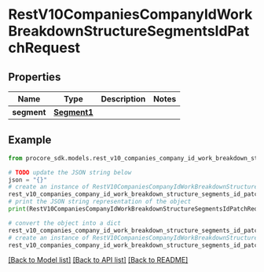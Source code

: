 # RestV10CompaniesCompanyIdWorkBreakdownStructureSegmentsIdPatchRequest


## Properties

Name | Type | Description | Notes
------------ | ------------- | ------------- | -------------
**segment** | [**Segment1**](Segment1.md) |  | 

## Example

```python
from procore_sdk.models.rest_v10_companies_company_id_work_breakdown_structure_segments_id_patch_request import RestV10CompaniesCompanyIdWorkBreakdownStructureSegmentsIdPatchRequest

# TODO update the JSON string below
json = "{}"
# create an instance of RestV10CompaniesCompanyIdWorkBreakdownStructureSegmentsIdPatchRequest from a JSON string
rest_v10_companies_company_id_work_breakdown_structure_segments_id_patch_request_instance = RestV10CompaniesCompanyIdWorkBreakdownStructureSegmentsIdPatchRequest.from_json(json)
# print the JSON string representation of the object
print(RestV10CompaniesCompanyIdWorkBreakdownStructureSegmentsIdPatchRequest.to_json())

# convert the object into a dict
rest_v10_companies_company_id_work_breakdown_structure_segments_id_patch_request_dict = rest_v10_companies_company_id_work_breakdown_structure_segments_id_patch_request_instance.to_dict()
# create an instance of RestV10CompaniesCompanyIdWorkBreakdownStructureSegmentsIdPatchRequest from a dict
rest_v10_companies_company_id_work_breakdown_structure_segments_id_patch_request_from_dict = RestV10CompaniesCompanyIdWorkBreakdownStructureSegmentsIdPatchRequest.from_dict(rest_v10_companies_company_id_work_breakdown_structure_segments_id_patch_request_dict)
```
[[Back to Model list]](../README.md#documentation-for-models) [[Back to API list]](../README.md#documentation-for-api-endpoints) [[Back to README]](../README.md)


